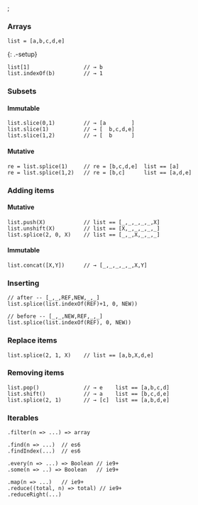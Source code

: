 ;

### Arrays

    list = [a,b,c,d,e]

{: .-setup}

    list[1]                 // → b
    list.indexOf(b)         // → 1

### Subsets

#### Immutable

    list.slice(0,1)         // → [a        ]
    list.slice(1)           // → [  b,c,d,e]
    list.slice(1,2)         // → [  b      ]

#### Mutative

    re = list.splice(1)     // re = [b,c,d,e]  list == [a]
    re = list.splice(1,2)   // re = [b,c]      list == [a,d,e]

### Adding items

#### Mutative

    list.push(X)            // list == [_,_,_,_,_,X]
    list.unshift(X)         // list == [X,_,_,_,_,_]
    list.splice(2, 0, X)    // list == [_,_,X,_,_,_]

#### Immutable

    list.concat([X,Y])      // → [_,_,_,_,_,X,Y]

### Inserting

    // after -- [_,_,REF,NEW,_,_]
    list.splice(list.indexOf(REF)+1, 0, NEW))

    // before -- [_,_,NEW,REF,_,_]
    list.splice(list.indexOf(REF), 0, NEW))

### Replace items

    list.splice(2, 1, X)    // list == [a,b,X,d,e]

### Removing items

    list.pop()              // → e    list == [a,b,c,d]
    list.shift()            // → a    list == [b,c,d,e]
    list.splice(2, 1)       // → [c]  list == [a,b,d,e]

### Iterables

    .filter(n => ...) => array

    .find(n => ...)  // es6
    .findIndex(...)  // es6

    .every(n => ...) => Boolean // ie9+
    .some(n => ..) => Boolean   // ie9+

    .map(n => ...)   // ie9+
    .reduce((total, n) => total) // ie9+
    .reduceRight(...)
